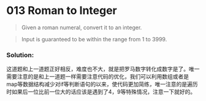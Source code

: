 # 013 Roman to Integer

>Given a roman numeral, convert it to an integer.

>Input is guaranteed to be within the range from 1 to 3999.

### Solution:
这道题和上一道题正好相反，难度也不大，就是把罗马数字转化成数字是了。唯一需要注意的是和上一道题一样需要注意代码的优化，我们可以利用数组或者是map等数据结构减少对if等判断语句的以来，使代码更加简练，唯一注意的是遍历时如果后一位比前一位大的话应该是遇到了4，9等特殊情况，注意一下就好的。

